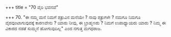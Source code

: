 +++
title = "70 ವೈರಿ ಭವನವೆ"

+++
70. "ಈ ನಮ್ಮ ಮನೆ ನಿಮಗೆ ಶತ್ರುವಿನ ಮನೆಯೇ ? ನಾವು ಶತ್ರುಗಳೇ ? ನಮಗೂ ನಿಮಗೂ ವೈರವುಂಟಾಗುವುದಕ್ಕೆ ಕಾರಣವೇನು ? ಯಾರು ನೀವು, ಈ ಬ್ರಾಹ್ಮಣರು ? ನಿಮಗೆ ಉಪಾಧ್ಯಾಯರು ಯಾರು ? ನಿಮ್ಮ ಈ ವಿಕಾರದ ನಡತೆ ಸುಮ್ಮನೆ ಹೋಗುವುದಿಲ್ಲ" ಎಂದ ನಗುತ್ತ ಮಗಧರಾಜ.